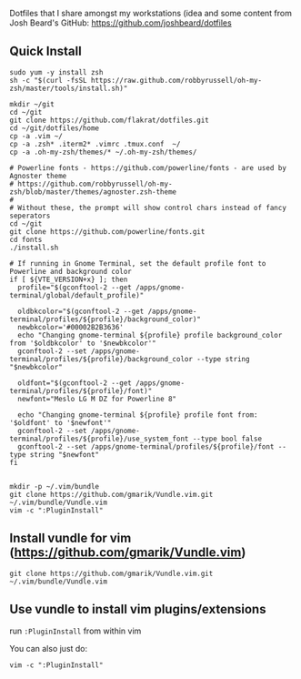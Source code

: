Dotfiles that I share amongst my workstations (idea and some content from Josh
Beard's GitHub: https://github.com/joshbeard/dotfiles

## Quick Install
```shell
sudo yum -y install zsh
sh -c "$(curl -fsSL https://raw.github.com/robbyrussell/oh-my-zsh/master/tools/install.sh)"

mkdir ~/git
cd ~/git
git clone https://github.com/flakrat/dotfiles.git
cd ~/git/dotfiles/home
cp -a .vim ~/
cp -a .zsh* .iterm2* .vimrc .tmux.conf  ~/
cp -a .oh-my-zsh/themes/* ~/.oh-my-zsh/themes/

# Powerline fonts - https://github.com/powerline/fonts - are used by Agnoster theme
# https://github.com/robbyrussell/oh-my-zsh/blob/master/themes/agnoster.zsh-theme
#
# Without these, the prompt will show control chars instead of fancy seperators
cd ~/git
git clone https://github.com/powerline/fonts.git
cd fonts
./install.sh

# If running in Gnome Terminal, set the default profile font to Powerline and background color
if [ ${VTE_VERSION+x} ]; then
  profile="$(gconftool-2 --get /apps/gnome-terminal/global/default_profile)"

  oldbkcolor="$(gconftool-2 --get /apps/gnome-terminal/profiles/${profile}/background_color)"
  newbkcolor='#00002B2B3636'
  echo "Changing gnome-terminal ${profile} profile background_color from '$oldbkcolor' to '$newbkcolor'"
  gconftool-2 --set /apps/gnome-terminal/profiles/${profile}/background_color --type string "$newbkcolor"

  oldfont="$(gconftool-2 --get /apps/gnome-terminal/profiles/${profile}/font)"
  newfont="Meslo LG M DZ for Powerline 8"

  echo "Changing gnome-terminal ${profile} profile font from: '$oldfont' to '$newfont'"
  gconftool-2 --set /apps/gnome-terminal/profiles/${profile}/use_system_font --type bool false
  gconftool-2 --set /apps/gnome-terminal/profiles/${profile}/font --type string "$newfont"
fi


mkdir -p ~/.vim/bundle
git clone https://github.com/gmarik/Vundle.vim.git ~/.vim/bundle/Vundle.vim
vim -c ":PluginInstall"
```
## Install vundle for vim (https://github.com/gmarik/Vundle.vim)
    git clone https://github.com/gmarik/Vundle.vim.git ~/.vim/bundle/Vundle.vim

## Use vundle to install vim plugins/extensions
run `:PluginInstall` from within vim

You can also just do:

    vim -c ":PluginInstall"

